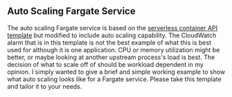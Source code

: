 ## Auto Scaling Fargate Service

The auto scaling Fargate service is based on the [serverless container API template](./basic/serverless-container-api.yml) but modified to include auto scaling capability. The CloudWatch alarm that is in this template is not the best example of what this is best used for although it is one application. CPU or memory utilization might be better, or maybe looking at another upstream process's load is best. The decision of what to scale off of should be workload dependent in my opinion. I simply wanted to give a brief and simple working example to show what auto scaling looks like for a Fargate service. Please take this template and tailor it to your needs.

